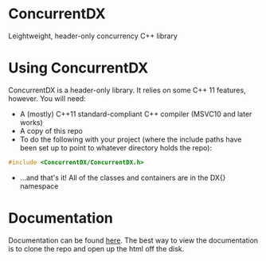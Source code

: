 ConcurrentDX
============

Leightweight, header-only concurrency C++ library

# Using ConcurrentDX
ConcurrentDX is a header-only library. It relies on some C++ 11 features, however. You will need:

  * A (mostly) C++11 standard-compliant C++ compiler (MSVC10 and later works)
  * A copy of this repo
  * To do the following with your project (where the include paths have been set up to point to whatever directory holds the repo):

```c++
#include <ConcurrentDX/ConcurrentDX.h>
```
  * ...and that's it! All of the classes and containers are in the DX{} namespace

# Documentation
Documentation can be found [here](/html/index.html). The best way to view the documentation is to clone the repo and open up the html off the disk.
